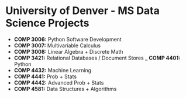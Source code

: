 # University of Denver - MS Data Science Projects
- __COMP 3006:__ Python Software Development
- __COMP 3007:__ Multivariable Calculus
- __COMP 3008:__ Linear Algebra + Discrete Math
- __COMP 3421:__ Relational Databases / Document Stores
_ __COMP 4401:__ Python
- __COMP 4432:__ Machine Learning
- __COMP 4441:__ Prob + Stats
- __COMP 4442:__ Advanced Prob + Stats
- __COMP 4581:__ Data Structures + Algorithms
